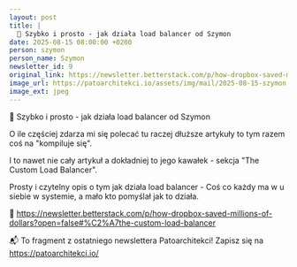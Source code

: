 ```yaml
---
layout: post
title: |
  🔗 Szybko i prosto - jak działa load balancer od Szymon
date: 2025-08-15 08:00:00 +0200
person: szymon
person_name: Szymon
newsletter_id: 9
original_link: https://newsletter.betterstack.com/p/how-dropbox-saved-millions-of-dollars?open=false#%C2%A7the-custom-load-balancer
image_url: https://patoarchitekci.io/assets/img/mail/2025-08-15-szymon.jpeg
image_ext: jpeg
---
```


🔗 Szybko i prosto - jak działa load balancer od Szymon

O ile częściej zdarza mi się polecać tu raczej dłuższe artykuły to tym razem coś na "kompiluje się".

I to nawet nie cały artykuł a dokładniej to jego kawałek - sekcja "The Custom Load Balancer".

Prosty i czytelny opis o tym jak działa load balancer - Coś co każdy ma w u siebie w systemie, a mało kto pomyślał jak to działa.

🔗 https://newsletter.betterstack.com/p/how-dropbox-saved-millions-of-dollars?open=false#%C2%A7the-custom-load-balancer

📬 To fragment z ostatniego newslettera Patoarchitekci! Zapisz się na https://patoarchitekci.io/